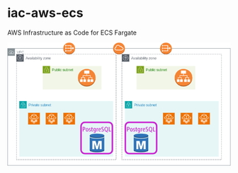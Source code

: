 # iac-aws-ecs
AWS Infrastructure as Code for ECS Fargate

![Image not found.](public-subnet-lb/pv-signal-cloud.png "Cloud Architecture")
